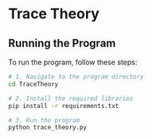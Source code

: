 # Trace Theory
## Running the Program
To run the program, follow these steps:

```bash
# 1. Navigate to the program directory
cd TraceTheory

# 2. Install the required libraries
pip install -r requirements.txt

# 3. Run the program
python trace_theory.py
```